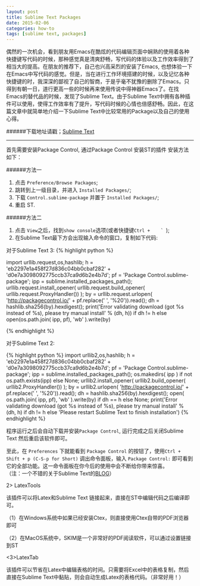 ```yaml
---
layout: post
title: Sublime Text Packages
date: 2015-02-06
categories: how-to
tags: [sublime text, packages]
---
```


偶然的一次机会，看到朋友用Emacs在酷炫的代码编辑页面中娴熟的使用着各种快捷键写代码的时候，那种感觉真是清爽舒畅，写代码的体验以及工作效率得到了相当大的提高。在朋友的推荐下，自己也兴高采烈的安装了Emacs, 也想体验一下在Emacs中写代码的感觉。但是，当在进行工作环境搭建的时候，以及记忆各种快捷键的时，我深深的鄙视了自己的智商，于是乎毫不犹豫的删除了Emacs。只得到有朝一日，道行更高一些的时候再来使用传说中得神器Emacs了。在找Emacs的替代品的时候，发现了Sublime Text。由于Sublime Text中拥有各种插件可以使用，使得工作效率有了提升，写代码时候的心情也倍感舒畅。因此，在这篇文章中就简单地介绍一下Sublime Text中比较常用的Package以及自己的使用心得。

######下载地址请戳；[Sublime Text](http://www.sublimetext.com)

----
首先需要安装Package Control, 通过Package Control 安装ST的插件
安装方法如下：

######方法一
1. 点击 `Preference/Browse Packages`;
2. 跳转到上一级目录，并进入 `Installed Packages/`;
3. 下载 `Control.sublime-package` 并置于 `Installed Packages/`;
4. 重启 ST.  

######方法二
1. 点击 `View`之后，找到`show console`选项(或者快捷键```Ctrl +	` ```);
2. 在Sublime Text最下方会出现输入命令的窗口，复制如下代码:

对于Sublime Text 3:
{% highlight python %}

import urllib.request,os,hashlib; h = 'eb2297e1a458f27d836c04bb0cbaf282' + 'd0e7a3098092775ccb37ca9d6b2e4b7d'; pf = 'Package Control.sublime-package'; ipp = sublime.installed_packages_path(); urllib.request.install_opener( urllib.request.build_opener( urllib.request.ProxyHandler()) ); by = urllib.request.urlopen( 'http://packagecontrol.io/' + pf.replace(' ', '%20')).read(); dh = hashlib.sha256(by).hexdigest(); print('Error validating download (got %s instead of %s), please try manual install' % (dh, h)) if dh != h else open(os.path.join( ipp, pf), 'wb' ).write(by)

{% endhighlight %}

对于Sublime Text 2:

{% highlight python %}
import urllib2,os,hashlib; h = 'eb2297e1a458f27d836c04bb0cbaf282' + 'd0e7a3098092775ccb37ca9d6b2e4b7d'; pf = 'Package Control.sublime-package'; ipp = sublime.installed_packages_path(); os.makedirs( ipp ) if not os.path.exists(ipp) else None; urllib2.install_opener( urllib2.build_opener( urllib2.ProxyHandler()) ); by = urllib2.urlopen( 'http://packagecontrol.io/' + pf.replace(' ', '%20')).read(); dh = hashlib.sha256(by).hexdigest(); open( os.path.join( ipp, pf), 'wb' ).write(by) if dh == h else None; print('Error validating download (got %s instead of %s), please try manual install' % (dh, h) if dh != h else 'Please restart Sublime Text to finish installation')
{% endhighlight %}

程序运行之后会自动下载并安装`Package Control`, 运行完成之后关闭Sublime Text 然后重启该软件即可。

至此，在 `Preferences` 下就能看到 `Package Control` 的按钮了，使用`Ctrl + Shift + p (C-S-p for Short)` 调出命令面板，输入 `Package Control:` 即可看到它的全部功能。这一命令面板在你今后的使用中会不断给你带来惊喜。  
（注：一个不错的关于Sublime Text的[BLOG](http://liam0205.me/Sublime-elegant/)）



2> LatexTools 

该插件可以将Latex和Sublime Text 链接起来，直接在ST中编辑代码之后编译即可。

（1）在Windows系统中如果已经安装Ctex，则直接使用Ctex自带的PDF浏览器即可

（2）在MacOS系统中，SKIM是一个非常好的PDF阅读软件，可以通过设置链接到ST



<3>LatexTab

该插件可以节省在Latex中编辑表格的时间。只需要将Excel中的表格复制，然后直接在Sublime Text中黏贴，则会自动生成Latex的表格代码。（非常好用！）









